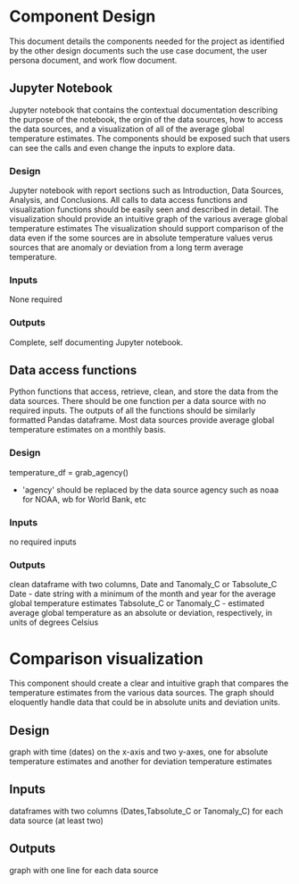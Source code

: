 # Component Design
This document details the components needed for the project as identified by the other design documents such the use case document, the user persona document, and work flow document. 

## Jupyter Notebook
Jupyter notebook that contains the contextual documentation describing the purpose of the notebook, the orgin of the data sources, how to access the data sources, and a visualization of all of the average global temperature estimates. The components should be exposed such that users can see the calls and even change the inputs to explore data. 

### Design
Jupyter notebook with report sections such as Introduction, Data Sources, Analysis, and Conclusions. All calls to data access functions and visualization functions should be easily seen and described in detail. The visualization should provide an intuitive graph of the various average global temperature estimates The visualization should support comparison of the data even if the some sources are in absolute temperature values verus sources that are anomaly or deviation from a long term average temperature. 

### Inputs
None required

### Outputs
Complete, self documenting Jupyter notebook.

## Data access functions
Python functions that access, retrieve, clean, and store the data from the data sources. There should be one function per a data source with no required inputs. The outputs of all the functions should be similarly formatted Pandas dataframe. Most data sources provide average global temperature estimates on a monthly basis. 

### Design
temperature_df = grab_agency()

* 'agency'  should be replaced by the data source agency such as noaa for NOAA, wb for World Bank, etc

### Inputs
no required inputs

### Outputs
clean dataframe with two columns, Date and Tanomaly_C or Tabsolute_C
Date - date string with a minimum of the month and year for the average global temperature estimates
Tabsolute_C or Tanomaly_C - estimated average global temperature as an absolute or deviation, respectively, in units of degrees Celsius

# Comparison visualization
This component should create a clear and intuitive graph that compares the temperature estimates from the various data sources. The graph should eloquently handle data that could be in absolute units and deviation units.

## Design
graph with time (dates) on the x-axis and two y-axes, one for absolute temperature estimates and another for deviation temperature estimates

## Inputs
dataframes with two columns (Dates,Tabsolute_C or Tanomaly_C) for each data source (at least two)

## Outputs
graph with one line for each data source
